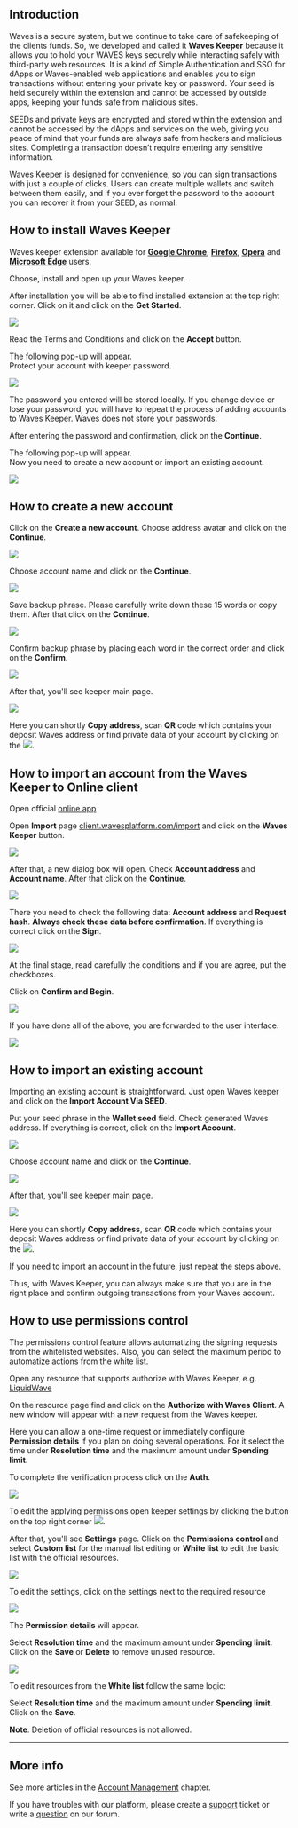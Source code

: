## Introduction

Waves is a secure system, but we continue to take care of safekeeping of the clients funds. So, we developed and called it **Waves Keeper** because it allows you to hold your WAVES keys securely while interacting safely with third-party web resources. It is a kind of Simple Authentication and SSO for dApps or Waves-enabled web applications and enables you to sign transactions without entering your private key or password. Your seed is held securely within the extension and cannot be accessed by outside apps, keeping your funds safe from malicious sites.

SEEDs and private keys are encrypted and stored within the extension and cannot be accessed by the dApps and services on the web, giving you peace of mind that your funds are always safe from hackers and malicious sites. Completing a transaction doesn’t require entering any sensitive information.

Waves Keeper is designed for convenience, so you can sign transactions with just a couple of clicks. Users can create multiple wallets and switch between them easily, and if you ever forget the password to the account you can recover it from your SEED, as normal.

## How to install Waves Keeper

Waves keeper extension available for [**Google Chrome**](https://chrome.google.com/webstore/detail/waves-keeper/lpilbniiabackdjcionkobglmddfbcjo?hl=en), [**Firefox**](https://addons.mozilla.org/en-US/firefox/addon/waves-keeper/), [**Opera**](https://addons.opera.com/ru/extensions/details/waves-keeper/) and [**Microsoft Edge**](https://www.microsoft.com/en-us/p/waves-keeper/9npz1hrq32nt?activetab=pivot:overviewtab) users.

Choose, install and open up your Waves keeper.

After installation you will be able to find installed extension at the top right corner. Click on it and click on the **Get Started**.

![](/_assets/waves_keeper_01.png)

Read the Terms and Conditions and click on the **Accept** button.

The following pop-up will appear.  
Protect your account with keeper password.

![](/_assets/waves_keeper_02.png)

The password you entered will be stored locally. If you change device or lose your password, you will have to repeat the process of adding accounts to Waves Keeper. Waves does not store your passwords.

After entering the password and confirmation, click on the **Continue**.

The following pop-up will appear.  
Now you need to create a new account or import an existing account.

![](/_assets/waves_keeper_03.png)

## How to create a new account

Click on the **Create a new account**. Choose address avatar and click on the **Continue**.

![](/_assets/waves_keeper_04.png)

Choose account name and click on the **Continue**.

![](/_assets/waves_keeper_05.png)

Save backup phrase. Please carefully write down these 15 words or copy them. After that click on the **Continue**.

![](/_assets/waves_keeper_06.png)

Confirm backup phrase by placing each word in the correct order and click on the **Confirm**.

![](/_assets/waves_keeper_07.png)

After that, you'll see keeper main page.

![](/_assets/waves_keeper_08.png)

Here you can shortly **Copy address**, scan **QR** code which contains your deposit Waves address or find private data of your account by clicking on the ![](/_assets/waves_keeper_08.1.png).

## How to import an account from the Waves Keeper to Online client

Open official [online app](https://dex.wavesplatform.com)

Open **Import** page [client.wavesplatform.com/import](https://dex.wavesplatform.com/import) and click on the **Waves Keeper** button.

![](/_assets/waves_keeper_09.png)

After that, a new dialog box will open. Check **Account address** and **Account name**. After that click on the **Continue**.

![](/_assets/waves_keeper_10.png)

There you need to check the following data: **Account address** and **Request hash**. **Always check these data before confirmation**. If everything is correct click on the **Sign**.

![](/_assets/waves_keeper_11.png)

At the final stage, read carefully the conditions and if you are agree, put the checkboxes.

Click on **Confirm and Begin**.

![](/_assets/waves_keeper_12.png)

If you have done all of the above, you are forwarded to the user interface.

![](/_assets/waves_keeper_13.png)

## How to import an existing account

Importing an existing account is straightforward. Just open Waves keeper and click on the **Import Account Via SEED**.

Put your seed phrase in the **Wallet seed** field. Check generated Waves address. If everything is correct, click on the **Import Account**.

![](/_assets/waves_keeper_14.png)

Choose account name and click on the **Continue**.

![](/_assets/waves_keeper_05.png)

After that, you'll see keeper main page.

![](/_assets/waves_keeper_08.png)

Here you can shortly **Copy address**, scan **QR** code which contains your deposit Waves address or find private data of your account by clicking on the ![](/_assets/waves_keeper_08.1.png).

If you need to import an account in the future, just repeat the steps above.

Thus, with Waves Keeper, you can always make sure that you are in the right place and confirm outgoing transactions from your Waves account.

## How to use permissions control

The permissions control feature allows automatizing the signing requests from the whitelisted websites. Also, you can select the maximum period to automatize actions from the white list.

Open any resource that supports authorize with Waves Keeper, e.g. [LiquidWave](https://liquidwave.io/)

On the resource page find and click on the **Authorize with Waves Client**. A new window will appear with a new request from the Waves keeper.

Here you can allow a one-time request or immediately configure **Permission details** if you plan on doing several operations. For it select the time under **Resolution time** and the maximum amount under **Spending limit**.

To complete the verification process click on the **Auth**.

![](/_assets/waves_keeper_15.png)

To edit the applying permissions open keeper settings by clicking the button on the top right corner ![](/_assets/waves_keeper_15.1.png).

After that, you'll see **Settings** page. Click on the **Permissions control** and select **Custom list** for the manual list editing or **White list** to edit the basic list with the official resources.

![](/_assets/waves_keeper_15.2.png)

To edit the settings, click on the settings next to the required resource

![](/_assets/waves_keeper_16.png)

The **Permission details** will appear.

Select **Resolution time** and the maximum amount under **Spending limit**.
Click on the **Save** or **Delete** to remove unused resource.

![](/_assets/waves_keeper_17.png)

To edit resources from the **White list** follow the same logic:

Select **Resolution time** and the maximum amount under **Spending limit**.
Click on the **Save**.

**Note**. Deletion of official resources is not allowed.

---

## More info

See more articles in the [Account Management](/waves-client/account-management.md) chapter.

If you have troubles with our platform, please create a [support](https://support.wavesplatform.com/) ticket or write a [question](https://forum.wavesplatform.com/) on our forum.
